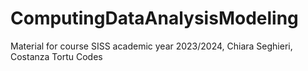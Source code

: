 # ComputingDataAnalysisModeling
Material for course SISS academic year 2023/2024, Chiara Seghieri, Costanza Tortu
Codes
